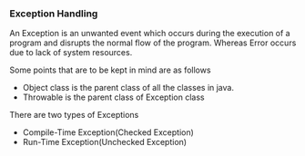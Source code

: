 <h3>Exception Handling</h3>

An Exception is an unwanted event which occurs during the execution of a program and disrupts the normal flow of the program. Whereas Error occurs due to lack of system resources.

Some points that are to be kept in mind are as follows 
<uL>
  <li>Object class is the parent class of all the classes in java.</li>
  <li>Throwable is the parent class of Exception class</li>
</uL>

There are two types of Exceptions
<ul>
  <li>Compile-Time Exception(Checked Exception)</li>
  <li>Run-Time Exception(Unchecked Exception)</li>
</ul>


